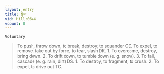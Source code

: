 ```yaml
---
layout: entry
title: སྙིལ་
vid: Hill:0644
vcount: 0
---
```

`Voluntary` 
> To push, throw down, to break, destroy; to squander CD\.
 To expel, to remove, take out by force, to tear, slash DK\.
 1\.
 To overcome, destroy, bring down\.
 2\.
 To drift down, to tumble down (e\.
g\.
 snow)\.
 3\.
 To fall, cascade (e\.
g\.
 rain, dirt) DS\.
 1\.
 To destroy, to fragment, to crush\.
 2\.
 To expel, to drive out TC\.

